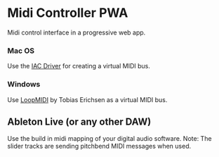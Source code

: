 # Midi Controller PWA
Midi control interface in a progressive web app.

### Mac OS
Use the [IAC Driver](https://support.apple.com/en-gb/guide/audio-midi-setup/ams1013/mac) for creating a virtual MIDI bus.

### Windows
Use [LoopMIDI](https://www.tobias-erichsen.de/software/loopmidi.html) by Tobias Erichsen as a virtual MIDI bus.

## Ableton Live (or any other DAW)
Use the build in midi mapping of your digital audio software. Note: The slider tracks are sending pitchbend MIDI messages when used. 
